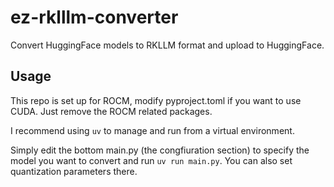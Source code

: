 # ez-rklllm-converter

Convert HuggingFace models to RKLLM format and upload to HuggingFace.

## Usage

This repo is set up for ROCM, modify pyproject.toml if you want to use CUDA. Just remove the ROCM related packages.

I recommend using `uv` to manage and run from a virtual environment.

Simply edit the bottom main.py (the congfiuration section) to specify the model you want to convert and run `uv run main.py`. You can also set quantization parameters there.
